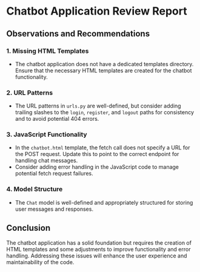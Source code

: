 # Chatbot Application Review Report

## Observations and Recommendations

### 1. Missing HTML Templates
- The chatbot application does not have a dedicated templates directory. Ensure that the necessary HTML templates are created for the chatbot functionality.

### 2. URL Patterns
- The URL patterns in `urls.py` are well-defined, but consider adding trailing slashes to the `login`, `register`, and `logout` paths for consistency and to avoid potential 404 errors.

### 3. JavaScript Functionality
- In the `chatbot.html` template, the fetch call does not specify a URL for the POST request. Update this to point to the correct endpoint for handling chat messages.
- Consider adding error handling in the JavaScript code to manage potential fetch request failures.

### 4. Model Structure
- The `Chat` model is well-defined and appropriately structured for storing user messages and responses.

## Conclusion
The chatbot application has a solid foundation but requires the creation of HTML templates and some adjustments to improve functionality and error handling. Addressing these issues will enhance the user experience and maintainability of the code.
